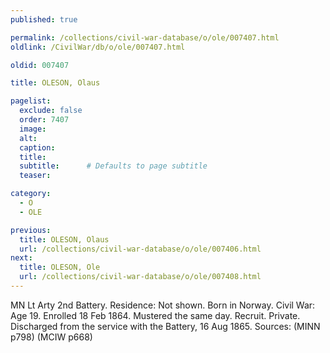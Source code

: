 ```yaml
---
published: true

permalink: /collections/civil-war-database/o/ole/007407.html
oldlink: /CivilWar/db/o/ole/007407.html

oldid: 007407

title: OLESON, Olaus

pagelist:
  exclude: false
  order: 7407
  image: 
  alt:
  caption:
  title:
  subtitle:      # Defaults to page subtitle
  teaser:

category: 
  - O 
  - OLE

previous:
  title: OLESON, Olaus
  url: /collections/civil-war-database/o/ole/007406.html  
next:
  title: OLESON, Ole
  url: /collections/civil-war-database/o/ole/007408.html   
---
```

MN Lt Arty 2nd Battery. Residence: Not shown. Born in Norway. Civil War: Age 19. Enrolled 18 Feb 1864. Mustered the same day. Recruit. Private. Discharged from the service with the Battery, 16 Aug 1865. Sources: (MINN p798) (MCIW p668)